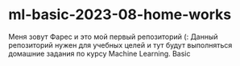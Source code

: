 # ml-basic-2023-08-home-works
Меня зовут Фарес и это мой первый репозиторий (:
Данный репозиторий нужен для учебных целей и тут будут выполняться домашние задания по курсу Machine Learning. Basic

